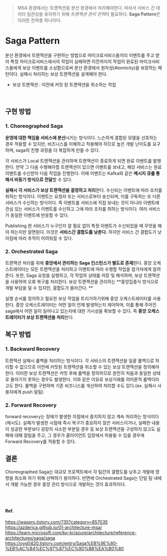 > MSA 환경에서는 트랜잭션을 분산 환경에서 처리해야한다. 따라서 서비스 간 데이터 일관성을 유지하기 위해 *트랜잭션 관리 전략*이 필요하다. **Saga Pattern**은 이러한 전략중 하나이다.

# Saga Pattern
분산 환경에서 트랜잭션을 구현하는 방법으로 마이크로서비스들끼리 이벤트를 주고 받아 특정 마이크로서비스에서의 작업이 실패하면 이전까지의 작업이 완료된 마이크서비스들에게 보상 이벤트를 소싱함으로써 분산 환경에서 원자성(Atomicity)을 보장하는 패턴이다. 실패시 처리하는 보상 트랜잭션을 설계해야 한다.
- 보상 트랜잭션 : 이전에 커밋 된 트랜잭션을 취소하는 작업
<br>

## 구현 방법

### 1. Choreographed Saga
**운영에 대한 책임을 서비스에 분산**시키는 방식이다. 느슨하게 결합된 모델을 선호하는 경우 적용할 수 있지만, 비즈니스를 이해하고 적용해야 하므로 높은 개발 난이도를 요구하며, saga의 진행 과정을 더 복잡하게 만들 수 있다.

각 서비스가 Local 트랜잭션을 관리하며 트랜잭션이 종료하게 되면 완료 이벤트를 발행한다. 만약 그 다음 수행해야할 트랜잭션이 있으면 이벤트를 보내고, 해당 서비스는 완료 이벤트를 수신받아 다음 작업을 진행한다. 이때 이벤트는 Kafka와 같은 **메시지 큐를 통해서 비동기 방식으로 전달**할 수 있다.

**실패시 각 서비스가 보상 트랜잭션을 결정하고 처리**한다. 수신되는 이벤트에 따라 조치를 취하는 방식이다. 이벤트는 요청자 또는 서비스로부터 송신되며, 이를 구독하는 또 다른 서비스가 수신하는 방식이다. 즉 이벤트를 서비스에 직접 보내는 것이 아니라 이벤트에 관심 있는 서비스가 이벤트를 수신하고 그에 따라 조치를 취하는 방식이다. 여러 서비스가 동일한 이벤트에 반응할 수 있다.

Publishing 한 서비스가 누구인지 알 필요 없이 특정 이벤트가 수신되었을 때 무엇을 해야 하는지만 알면된다. 이것은 **서비스간 결합도를 낮춘다.** 하지만 서비스 간 결합도가 낮아짐에 따라 추적이 어려워질 수 있다.

### 2. Orchestrated Saga
트랜잭션 처리를 위해 **중앙에서 관리하는 Saga 인스턴스가 별도로 존재**한다. 중앙 오케스트레이터는 모든 트랜잭션을 처리하고 이벤트에 따라 수행할 작업을 참가자에게 알려준다. 또한, Saga 요청을 실행하고, 각 작업의 상태를 저장 및 해석하며, 보상 트랜잭션을 사용하여 오류 복구를 처리한다. 보상 트랜잭션을 관리하는 **중앙집중식 방식으로 개발 부담을 덜 수 있지만, 결합도가 올라간다. **

실행 순서를 정의하고 필요한 보상 작업을 트리거하기위해 중앙 오케스트레이터를 사용한다. 중앙 오케스트레이터는 어떤 일이 언제 발생하는지 제어하며, 이를 통해 주어진 saga에서 어떤 일이 일어나고 있는지에 대한 가시성을 확보할 수 있다. 즉 **중앙 오케스트레이터가 보상 트랜잭션을 처리**한다.
<br>


## 복구 방법
### 1. Backward Recovery
트랜잭션 실패시 롤백을 처리하는 방식이다. 각 서비스의 트랜잭션을 일괄 롤백으로 처리할 수 없으므로 이전에 커밋된 트랜잭션을 취소할 수 있는 보상 트랜잭션을 정의해야 한다.
이러한 보상 트랜잭션은 커밋 후에 롤백을 정의하므로 완전히 처음과 동일한 상태로 돌아기지 못하는 경우도 발생한다. 이와 같은 이유로 보상거래를 의미론적 롤백이라고도 한다.
롤백을 구현하며 기존 비즈니스를 개선하여 처리할 수도 있다.(ex. 실패시 사용자에게 push 알림)

### 2. Forward Recovery
forward recovery는 장애가 발생한 지점에서 중지하지 않고 계속 처리하는 방식이다(재시도).
실패가 발생한 시점에 즉시 복구가 중요하지 않은 서비스이거나, 실패한 내용이 성공한 부분보다 굉장히 사소한 부분일 경우 등 보상 트랜잭션을 구성하지 않고도 실패에 대해 알림을 주고, 그 경우가 클라이언트 입장에서 허용될 수 있을 경우에 Forward Recovery를 적용할 수 있다.
<br>


## 결론
Choreographed Saga는 대규모 프로젝트에서 각 팀간의 결합도를 낮추고 개발에 영향을 최소화 하기 위해 선택하기 용이하다. 반면에 Orchestrated Saga는 단일 팀 내에서 개발 가능한 경우 중앙 관리 방식으로 개발하는 것이 효과적이다.

<br>
<br>

#### Ref.
https://waspro.tistory.com/735?category=857035
https://azderica.github.io/01-architecture-msa/
https://learn.microsoft.com/ko-kr/azure/architecture/reference-architectures/saga/saga
https://oyg0420.tistory.com/entry/Saga%EB%9E%80-%EB%AC%B4%EC%97%87%EC%9D%B8%EA%B0%80
